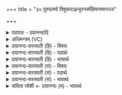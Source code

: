+++
title = "३० पुरुदस्मो विषुरूपऽइन्दुरन्तर्महिमानमानञ्ज"

+++
<details><summary>पदपाठः - दयानन्दादि</summary>

पु॒रु॒द॒स्म इति॑ पुरुऽद॒स्मः। वि॑षुरूप॒ इति॒ विषु॑ऽरूपः। इन्दुः॑। अ॒न्तः। म॒हि॒मान॑म्। आ॒न॒ञ्ज॒। धीरः॑। एक॑पदी॒मित्येक॑ऽपदीम्। द्वि॒पदी॒मिति॑ द्वि॒ऽपदीम्॑। त्रि॒पदी॒मिति॒ त्रि॒ऽपदी॑म्। चतु॑ष्पदीम्। चतुः॑पदी॒मिति॒ चतुः॑ऽपदीम्। अ॒ष्टाप॑दी॒मित्य॒ष्टाऽप॑दीम्। भुव॑ना। अनु॒। प्र॒थ॒न्ता॒म्। स्वाहा॑। ३०।
</details>

<details><summary>अधिमन्त्रम् (VC)</summary>

- दम्पती देवते
- अत्रिर्ऋषिः
- आर्षी जगती
- मध्यमः
</details>

<details><summary>दयानन्द-सरस्वती (हि) - विषयः</summary>

फिर भी गर्भ की व्यवस्था अगले मन्त्र में कही हैं ॥
</details>

<details><summary>दयानन्द-सरस्वती (हि) - पदार्थः</summary>

पदार्थान्वयभाषाः -  (पुरुदस्मः) जिसके गुणों से बहुत दुःखों का नाश होता है (विषुरूपः) जिसने जन्मक्रम से अनेक रूप-रूपान्तर विद्या-विषयों में प्रवेश किया है (इन्दुः) जो परमैश्वर्य्य को सिद्ध करनेवाला (धीरः) समस्त व्यवहारों में ध्यान देने हारा पुरुष है, वह गृहस्थधर्म्म से विवाही हुई अपनी स्त्री के (अन्तः) भीतर (महिमानम्) प्रशंसनीय ब्रह्मचर्य्य और जितेन्द्रियता आदि शुभ कर्मों से संस्कार प्राप्त होने योग्य गर्भ को (आनञ्ज) कामना करे, गृहस्थ लोग ऐसे सृष्टि की उत्पत्ति का विधान करके जिस (एकपदीम्) जिस में एक यह ‘ओम्’ पद (द्विपदीम्) जिस में दो अर्थात् संसार सुख और मोक्षसुख (त्रिपदीम्) जिससे वाणी, मन और शरीर तीनों के आनन्द (चतुष्पदीम्) जिससे चारों धर्म्म, अर्थ, काम और मोक्ष (अष्टापदीम्) और जिससे आठों अर्थात् ब्राह्मण, क्षत्रिय, वैश्य और शूद्र ये चारों वर्ण तथा ब्रह्मचर्य्य, गृहस्थ, वानप्रस्थ और संन्यास ये चारों आश्रम प्राप्त होते हैं, उस (स्वाहा) समस्त विद्यायुक्त वाणी को जान कर सब गृहस्थ जन (भुवना) जिनमें प्राणीमात्र निवास किया करते हैं, उन घरों की (प्रथन्ताम्) प्रशंसा करें और उससे सब मनुष्यों को (अनु) अनुकूलता से बढ़ावें ॥३०॥
</details>

<details><summary>दयानन्द-सरस्वती (हि) - भावार्थः</summary>

भावार्थभाषाः -  विवाह किये हुए स्त्री-पुरुषों को चाहिये कि गृहाश्रम की विद्या को सब प्रकार जानकर उसके अनुसार सन्तानों को उत्पन्न कर मनुष्यों को बढ़ा और उन को ब्रह्मचर्य्य नियम से समस्त अङ्ग-उपाङ्ग सहित विद्या का ग्रहण करा के उत्तम-उत्तम सुखों को प्राप्त होके आनन्दित करें ॥३०॥
</details>

<details><summary>दयानन्द-सरस्वती (सं) - विषयः</summary>

पुनर्गर्भव्यवस्थामाह ॥
</details>

<details><summary>दयानन्द-सरस्वती (सं) - पदार्थः</summary>

पदार्थान्वयभाषाः -  पुरुदस्मो विषुरूप इन्दुर्धीरो गृहस्थो धर्मेण विवाहितायाः स्त्रिया अन्तर्महिमानमानञ्ज। हे गृहस्थाः ! यूयं सृष्ट्युन्नतिं विधाय यामेकपदीं द्विपदीं त्रिपदीं चतुष्पदीमष्टापदीं स्वाहा समस्तविद्यान्वितां वाचं विदित्वा भुवनानि प्रथन्तां तया सर्वान् मनुष्याननुप्रथन्ताम् ॥३०॥
</details>

<details><summary>दयानन्द-सरस्वती (सं) - भावार्थः</summary>

भावार्थभाषाः -  दम्पतिभ्यां सर्वा गृहाश्रमविद्यामभिव्याप्य तदनुसारेण सन्तानानुत्पाद्य मनुष्यवृद्धिं विधाय ब्रह्मचर्य्येणाखिलविद्याः सर्वान् ग्राहयित्वा सुखानि प्राप्यानुमोदेताम् ॥३०॥
</details>

<details><summary>सविता जोशी ← दयानन्दः (म) - भावार्थः</summary>

भावार्थभाषाः -  विवाहित स्त्री-पुरुषांनी गृहस्थाश्रमाचे ज्ञान प्राप्त करूनच संतती निर्माण करावी व त्यांना ब्रह्मचर्य नियमाचे पालन व अंगउपांगासह विद्या शिकवून मनुष्यमात्राची उन्नती करावी. याप्रमाणे सुख प्राप्त करून सर्वांना आनंदित करावे.
</details>